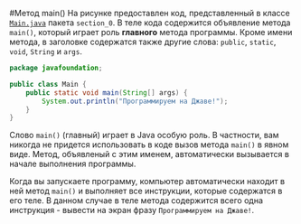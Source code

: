 #Метод main()
На рисунке предоставлен код, представленный в классе [`Main.java`](Main.java) пакета `section_0`. В теле кода содержится объявление метода `main()`, который играет роль **главного** метода программы. Кроме имени метода, в заголовке содержатся также другие слова: `public`, `static`, `void`, `String` и `args`. 

```java
package javafoundation;

public class Main {
    public static void main(String[] args) {
        System.out.println("Программируем на Джаве!");
    }
}
```
Слово `main()` (главный) играет в Java особую роль. В частности, вам никогда не придется использовать в коде вызов метода `main()` в явном виде. Метод, объявленый с этим именем, автоматически вызывается в начале выполнения программы.

Когда вы запускаете программу, компьютер автоматически находит в ней метод `main()` и выполняет все инструкции, которые содержатся в его теле. В данном случае в теле метода содержится всего одна инструкция - вывести на экран фразу `Программируем на Джаве!`.

